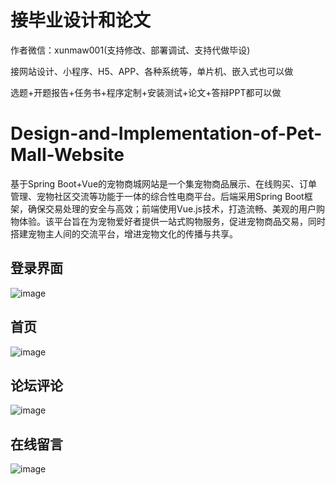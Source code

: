 # 接毕业设计和论文
作者微信：xunmaw001(支持修改、部署调试、支持代做毕设)

接网站设计、小程序、H5、APP、各种系统等，单片机、嵌入式也可以做

选题+开题报告+任务书+程序定制+安装测试+论文+答辩PPT都可以做
# Design-and-Implementation-of-Pet-Mall-Website
基于Spring Boot+Vue的宠物商城网站是一个集宠物商品展示、在线购买、订单管理、宠物社区交流等功能于一体的综合性电商平台。后端采用Spring Boot框架，确保交易处理的安全与高效；前端使用Vue.js技术，打造流畅、美观的用户购物体验。该平台旨在为宠物爱好者提供一站式购物服务，促进宠物商品交易，同时搭建宠物主人间的交流平台，增进宠物文化的传播与共享。
## 登录界面
![image](https://github.com/user-attachments/assets/9132069f-2c03-49e6-a910-76e5a8413ec1)
## 首页
![image](https://github.com/user-attachments/assets/e72697e5-d189-4c85-9cdc-86fab382252c)
## 论坛评论
![image](https://github.com/user-attachments/assets/7b3c47dd-9476-4e8a-98a3-f9636f74d3e5)
## 在线留言
![image](https://github.com/user-attachments/assets/28011de4-fa85-45ce-a525-9c81fea9f9ed)
